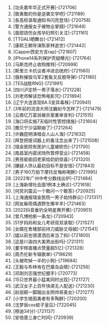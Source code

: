 
1. [功夫嘉年华正式开赛]-[721706]
1. [致勇敢的你是逆袭文学吧]-[721189]
1. [各高校录取通知书闪亮登场]-[720758]
1. [警方通报女子被物业掌掴]-[721649]
1. [面部烧伤女孩孕妇照引关注]-[721161]
1. [TTGALI晒舞台]-[721412]
1. [康熙王朝导演陈家林逝世]-[721442]
1. [Capper西安方言rap]-[721807]
1. [iPhone14系列保护壳疑曝光]-[721764]
1. [马斯克终止收购推特]-[720998]
1. [斯里兰卡抗议者冲进总统府]-[721560]
1. [俄称摧毁乌军2套鱼叉反舰导弹]-[721180]
1. [TES战胜RNG]-[721991]
1. [四川泸定桥一男子落水]-[721228]
1. [刘老师解读恐怖电影咒]-[721894]
1. [辽宁大连首现BA.5变异毒株]-[720941]
1. [3年前的流浪大师沈巍如今怎样了]-[721479]
1. [云南亿万富翁被杀案重审宣判]-[721515]
1. [海口将实施7天临时性管控措施]-[721604]
1. [撒贝宁沙溢聊崩了]-[721264]
1. [许巍昆明演唱会人山人海]-[721632]
1. [拜登把提词器上的备注念出来了]-[721508]
1. [瑞金医院有医护儿童被砍伤]-[721700]
1. [南昌室内密闭场所暂停营业]-[721458]
1. [男孩偷偷回老家给奶奶惊喜]-[721320]
1. [嫌疑人供认最初目标不是安倍]-[721843]
1. [男子160万拍下摩托反悔称喝醉]-[721995]
1. [2022年广州中考分数线出炉]-[721484]
1. [上海新增社会面1例本土确诊]-[721618]
1. [何炅刘震云一个敢问一个敢答]-[720925]
1. [上海通报瑞金医院一男子劫持群众]-[721317]
1. [网友躲雨偶遇野生懒羊羊]-[721463]
1. [2022抖音垂钓全明星赛开赛]-[720951]
1. [曾凡博抢断一条龙]-[720943]
1. [51岁妈妈和女儿考研双双录取]-[721527]
1. [女婿在售楼部前持刀威胁丈母娘]-[721541]
1. [姐以前也很潇洒后来当了妈]-[721800]
1. [这是川渝四大美男出街吗]-[721311]
1. [董宇辉直播点赞量超5亿]-[721328]
1. [周杰伦新专辑歌单]-[719629]
1. [头被吹掉一半的小狗]-[719684]
1. [王毅与布林肯在巴厘岛会晤]-[721256]
1. [邓刚刘志强世纪握手]-[720773]
1. [15只世界最小猛禽同时出现]-[721727]
1. [武汉女子上百件快递无人配送]-[721230]
1. [赵丽颖一脚踹出全网帅哥美女]-[721277]
1. [小学生唱孤勇者有多陶醉]-[720200]
1. [沈梦辰cos蚊子皇后]-[722045]
1. [穆迪34分]-[721137]
1. [安倍晋三身亡时间]-[720939]